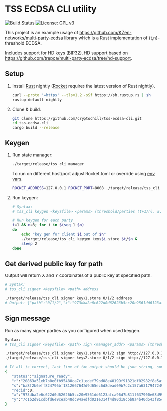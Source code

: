 # TSS ECDSA CLI utility

[![Build Status](https://travis-ci.com/cryptochill/tss-ecdsa-cli.svg?branch=master)](https://travis-ci.com/cryptochill/tss-ecdsa-cli)
[![License: GPL v3](https://img.shields.io/badge/License-GPL%20v3-blue.svg)](https://www.gnu.org/licenses/gpl-3.0)

This project is an example usage of https://github.com/KZen-networks/multi-party-ecdsa library which is a Rust implementation of {t,n}-threshold ECDSA. 

Includes support for HD keys ([BIP32](https://github.com/bitcoin/bips/blob/master/bip-0032.mediawiki)). HD support based on https://github.com/trepca/multi-party-ecdsa/tree/hd-support.

## Setup

1.  Install [Rust](https://rustup.rs/) nightly ([Rocket](https://rocket.rs/v0.4/guide/getting-started/) requires the latest version of Rust nightly).

    ```sh
    curl --proto '=https' --tlsv1.2 -sSf https://sh.rustup.rs | sh
    rustup default nightly
    ``` 

2. Clone & build.

    ```sh
    git clone https://github.com/cryptochill/tss-ecdsa-cli.git 
    cd tss-ecdsa-cli
    cargo build --release
    ```

## Keygen

1. Run state manager:

    ```sh 
    ./target/release/tss_cli manager
    ```
   
    To run on different host/port adjust Rocket.toml or override using [env vars](https://api.rocket.rs/v0.4/rocket/config/index.html#environment-variables). 
    ```sh
    ROCKET_ADDRESS=127.0.0.1 ROCKET_PORT=8008 ./target/release/tss_cli
    ```

2. Run keygen:

    ```sh
    # Syntax:
    # tss_cli keygen <keysfile> <params> (threshold/parties (t+1/n). E.g. 1/3 for 2 of 3) <manager_addr> (Optional. E.g. http://127.0.0.2:8002)
   
    # Run keygen for each party
    t=1 && n=3; for i in $(seq 1 $n)
    do
        echo "key gen for client $i out of $n"
        ./target/release/tss_cli keygen keys$i.store $t/$n &
        sleep 2
    done
    ```

## Get derived public key for path

Output will return X and Y coordinates of a public key at specified path.

```sh
# Syntax:
# tss_cli signer <keysfile> <path> address

./target/release/tss_cli signer keys1.store 0/1/2 address
# Output: {"path":"0/1/2","x":"973dba2e6c622d0d62626b5cc20e9561dd6123afca96d7b811f637900e68d99e","y":"7c1b2d91cdbfd6e9ceab48dc94aedfd021e314f4d90d18cbb8a4b40d543f85cd"}
```

## Sign message

Run as many signer parties as you configured when used keygen.

```sh
Syntax:
# tss_cli signer <keysfile> <path> sign <manager_addr> <params> (threshold/parties (t+1/n). E.g. 1/3 for 2 of 3) <message>

./target/release/tss_cli signer keys1.store 0/1/2 sign http://127.0.0.1:8001 1/2 SignMe
./target/release/tss_cli signer keys2.store 0/1/2 sign http://127.0.0.1:8001 1/2 SignMe

# If all is correct, last line of the output should be json string, something like this:
{ 
   "status":"signature_ready",
   "r":"20863a51eb7b0e0fb95480ca7c11edef79bd08e40199f91821df02982f8e5af1",
   "s":"ba8f2b6eff824796bf1812667642d9d65ec6d8dead09b7c2c157a6317947249",
   "recid":0,
   "x":"973dba2e6c622d0d62626b5cc20e9561dd6123afca96d7b811f637900e68d99e",
   "y":"7c1b2d91cdbfd6e9ceab48dc94aedfd021e314f4d90d18cbb8a4b40d543f85cd"
}
```


